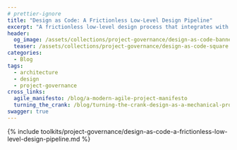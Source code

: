 ```yaml
---
# prettier-ignore
title: "Design as Code: A Frictionless Low-Level Design Pipeline"
excerpt: "A frictionless low-level design process that integrates with your dev cycle and puts design artifacts at a peer level with the rest of your codebase."
header:
  og_image: /assets/collections/project-governance/design-as-code-banner.jpg
  teaser: /assets/collections/project-governance/design-as-code-square.jpg
categories:
  - Blog
tags:
  - architecture
  - design
  - project-governance
cross_links:
  agile_manifesto: /blog/a-modern-agile-project-manifesto
  turning_the_crank: /blog/turning-the-crank-design-as-a-mechanical-process
swagger: true
---
```


{% include toolkits/project-governance/design-as-code-a-frictionless-low-level-design-pipeline.md %}
